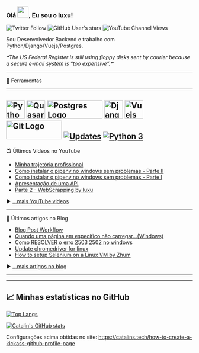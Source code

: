 ### Olá <img src="https://raw.githubusercontent.com/MartinHeinz/MartinHeinz/master/wave.gif" width="30px">, Eu sou o luxu!

![Twitter Follow](https://img.shields.io/twitter/follow/zicadopv?style=social) ![GitHub User's stars](https://img.shields.io/github/stars/luxu?style=social) ![YouTube Channel Views](https://img.shields.io/youtube/channel/views/UC5v-c9aW02w4CQM81REYvyA?style=social)

Sou Desenvolvedor Backend e trabalho com Python/Django/Vuejs/Postgres.

<!--STARTS_HERE_QUOTE_README-->
<i>❝The US Federal Register is still using floppy disks sent by courier because a secure e-mail system is “too expensive”.❞</i>
<!--ENDS_HERE_QUOTE_README-->

---

🧰 Ferramentas

---

<img src="https://cdn.cdnlogo.com/logos/p/3/python.svg" alt="Python Logo" width="50" height="50"/> <img src="https://cdn.quasar.dev/logo/svg/quasar-logo.svg" alt="Quasar Logo" width="50" height="50"/>
<img src="https://www.vectorlogo.zone/logos/postgresql/postgresql-ar21.svg" alt="Postgres Logo" width="150" height="50"/>
<img src="https://www.vectorlogo.zone/logos/djangoproject/djangoproject-ar21.svg" alt="Django Logo" width="50" height="50"/>
<img src="https://www.vectorlogo.zone/logos/vuejs/vuejs-ar21.svg" alt="Vuejs Logo" width="50" height="50"/>
<img src="https://www.vectorlogo.zone/logos/git-scm/git-scm-ar21.svg" alt="Git Logo" width="150" height="50"/>
[![Updates](https://pyup.io/repos/github/luxu/fpython/shield.svg)](https://pyup.io/repos/github/luxu/fpython/)
[![Python 3](https://pyup.io/repos/github/luxu/fpython/python-3-shield.svg)](https://pyup.io/repos/github/luxu/fpython/)
---

📺 Últimos Vídeos no YouTube

<!-- YOUTUBE-VIDEOS-LIST:START -->
- [Minha trajetória profissional](https://www.youtube.com/watch?v=BhIJxuAY-GU)
- [Como instalar o pipenv no windows sem problemas - Parte II](https://www.youtube.com/watch?v=hCj9byh6vHI)
- [Como instalar o pipenv no windows sem problemas - Parte I](https://www.youtube.com/watch?v=GNdWz4Xz0Kc)
- [Apresentação de uma API](https://www.youtube.com/watch?v=ALxOjE0vCbM)
- [Parte 2 - WebScrapping by luxu](https://www.youtube.com/watch?v=XRm6PiRif5Y)
<!-- YOUTUBE-VIDEOS-LIST:END -->


▶ [...mais YouTube videos](https://www.youtube.com/channel/UC5v-c9aW02w4CQM81REYvyA?sub_confirmation=1)

---

📘 Últimos artigos no Blog

<!-- BLOG-POST-LIST:START -->
- [Blog Post Workflow](https://blog.luxu.com.br/2021/07/24/blog-post-workflow/)
- [Quando uma página em específico não carregar…(Windows)](https://blog.luxu.com.br/2021/07/08/quando-uma-pagina-em-especifico-nao-carregar-windows/)
- [Como RESOLVER o erro 2503 2502 no windows](https://blog.luxu.com.br/2021/06/24/como-resolver-o-erro-2503-2502-no-windows/)
- [Update chromedriver for linux](https://blog.luxu.com.br/2020/10/12/update-chromedriver-for-linux/)
- [How to setup Selenium on a Linux VM by Zhum](https://blog.luxu.com.br/2020/07/14/how-to-setup-selenium-on-a-linux-vm-by-zhum/)
<!-- BLOG-POST-LIST:END -->

▶ [...mais artigos no blog](https://blog.luxu.com.br)

---

---

## &#x1f4c8; Minhas estatísticas no GitHub

[![Top Langs](https://github-readme-stats.vercel.app/api/top-langs/?username=luxu&theme=dracula)](https://github.com/anuraghazra/github-readme-stats)

[![Catalin's GitHub stats](https://github-readme-stats.vercel.app/api?username=luxu&theme=dracula)](https://github.com/anuraghazra/github-readme-stats)


Configurações acima obtidas no site: https://catalins.tech/how-to-create-a-kickass-github-profile-page
